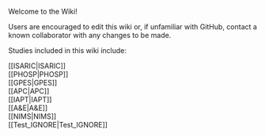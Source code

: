 Welcome to the Wiki!

Users are encouraged to edit this wiki or, if unfamiliar with GitHub, contact a known collaborator with any changes to be made.

Studies included in this wiki include:
<summary>[[ISARIC|ISARIC]]</summary>
<summary>[[PHOSP|PHOSP]]</summary>
<summary>[[GPES|GPES]]</summary>
<summary>[[APC|APC]]</summary>
<summary>[[IAPT|IAPT]]</summary>
<summary>[[A&E|A&E]]</summary>
<summary>[[NIMS|NIMS]]</summary>
<summary>[[Test_IGNORE|Test_IGNORE]]</summary>
